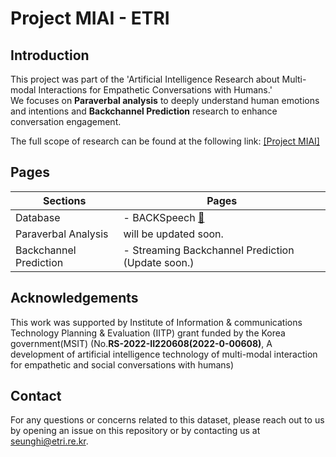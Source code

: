 # Project MIAI - ETRI

## Introduction
This project was part of the 'Artificial Intelligence Research about Multi-modal Interactions for Empathetic Conversations with Humans.'  
We focuses on **Paraverbal analysis** to deeply understand human emotions and intentions and **Backchannel Prediction** research to enhance conversation engagement.

The full scope of research can be found at the following link: [[Project MIAI]](https://github.com/keti-iiprc/Project-MIAI)


## Pages
| Sections              | Pages                               |
|-----------------------|--------------------------------------|
| Database             | - BACKSpeech [:link:](https://github.com/etri/etri-miai/tree/main/databases/BACKSpeech)                         |
| Paraverbal Analysis  | will be updated soon.                |
| Backchannel Prediction | - Streaming Backchannel Prediction (Update soon.) |


## Acknowledgements
This work was supported by Institute of Information & communications Technology Planning & Evaluation (IITP) grant funded by the Korea government(MSIT) (No.**RS-2022-II220608(2022-0-00608)**, A development of artificial intelligence technology of multi-modal interaction for empathetic and social conversations with humans)

## Contact
For any questions or concerns related to this dataset, please reach out to us by opening an issue on this repository or by contacting us at [seunghi@etri.re.kr](mailto:yseokchoi@etri.re.kr).